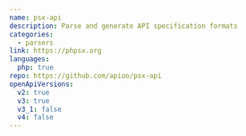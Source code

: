 ```yaml
---
name: psx-api
description: Parse and generate API specification formats
categories:
  - parsers
link: https://phpsx.org
languages:
  php: true
repo: https://github.com/apioo/psx-api
openApiVersions:
  v2: true
  v3: true
  v3_1: false
  v4: false
---
```

